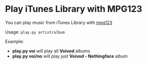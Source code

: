 Play iTunes Library with MPG123
===============================

You can play music from iTunes Library with [mpg123](http://www.mpg123.de/)

Usage: `play.py artist/album`

Example:
* **play.py voi**    will play all **Voivod** albums
* **play.py voi/no** will play just **Voivod - Nothingface** album
